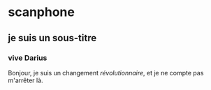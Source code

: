 # scanphone

## je suis un sous-titre
### vive Darius

Bonjour, je suis un changement *révolutionnaire*, et je ne compte pas m'arrêter là.